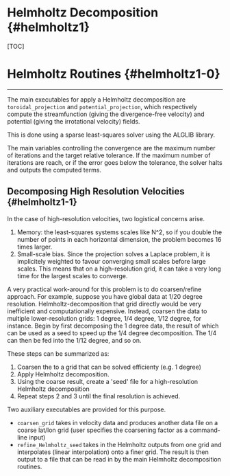 # Helmholtz Decomposition {#helmholtz1}
[TOC]

# Helmholtz Routines {#helmholtz1-0}

---

The main executables for apply a Helmholtz decomposition are `toroidal_projection` and `potential_projection`, which respectively compute the streamfunction (giving the divergence-free velocity) and potential (giving the irrotational velocity) fields.

This is done using a sparse least-squares solver using the ALGLIB library.

The main variables controlling the convergence are the maximum number of iterations and the target relative tolerance.
If the maximum number of iterations are reach, or if the error goes below the tolerance, the solver halts and outputs the computed terms.

## Decomposing High Resolution Velocities {#helmholtz1-1}

In the case of high-resolution velocities, two logistical concerns arise.
1. Memory: the least-squares systems scales like N^2, so if you double the number of points in each horizontal dimension, the problem becomes 16 times larger.
2. Small-scale bias. Since the projection solves a Laplace problem, it is implicitely weighted to favour converging small scales before large scales. This means that on a high-resolution grid, it can take a very long time for the largest scales to converge.

A very practical work-around for this problem is to do coarsen/refine approach.
For example, suppose you have global data at 1/20 degree resolution.
Helmholtz-decomposition that grid directly would be very inefficient and computationally expensive.
Instead, coarsen the data to multiple lower-resolution grids: 1 degree, 1/4 degree, 1/12 degree, for instance.
Begin by first decomposing the 1 degree data, the result of which can be used as a seed to speed up the 1/4 degree decomposition.
The 1/4 can then be fed into the 1/12 degree, and so on.

These steps can be summarized as:
1. Coarsen the to a grid that can be solved efficienty (e.g. 1 degree)
2. Apply Helmholtz decomposition.
3. Using the coarse result, create a 'seed' file for a high-resolution Helmholtz decomposition
4. Repeat steps 2 and 3 until the final resolution is achieved.

Two auxiliary executables are provided for this purpose.
* `coarsen_grid` takes in velocity data and produces another data file on a coarse lat/lon grid (user specifies the coarsening factor as a command-line input)
* `refine_Helmholtz_seed` takes in the Helmholtz outputs from one grid and interpolates (linear interpolation) onto a finer grid. The result is then output to a file that can be read in by the main Helmholtz decomposition routines.
